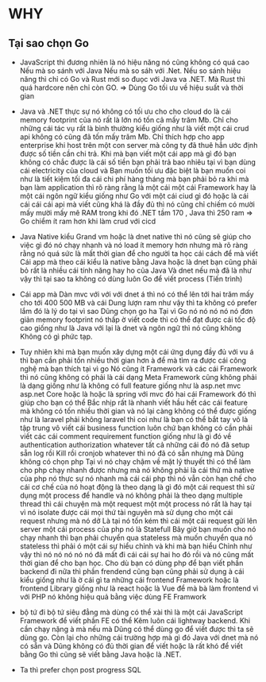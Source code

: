 # WHY

## Tại sao chọn Go

- JavaScript thì đương nhiên là nó hiệu năng nó cũng không có quá cao Nếu mà so sánh với Java Nếu mà so sáh với .Net. Nếu so sánh hiệu năng thì chỉ có Go và Rust mới so đuọc với Java va .NET. Mà Rust thì quá hardcore nên chỉ còn GO. => Dùng Go tối ưu về hiệu suất và thời gian

- Java và .NET thực sự nó không có tối ưu cho cho cloud do là cái memory footprint của nó rất là lớn nó tốn cả mấy trăm Mb. Chỉ cho những cái tác vụ rất là bình thường kiểu giống như là viết một cái crud api không có cũng đã tốn mấy trăm Mb. Chỉ thích hợp cho app enterprise khi host trên một con server mà công ty đã thuê hẳn ước định được số tiền cần chi trả. Khi mà bạn viết một cái app mà gì đó bạn không có chắc được là cái số tiền bạn phải trả bao nhiêu tại vì bạn dùng cái electricity của cloud và Bạn muốn tối ưu đặc biệt là bạn muốn coi như là tiết kiệm tối đa cái chi phí hàng tháng mà bạn phải bỏ ra khi mà bạn làm application thì rõ ràng rằng là một cái một cái Framework hay là một cái ngôn ngữ kiểu giống như Go với một cái ciud gì đó hoặc là cái cái cái cái api mà viết cũng khá là đầy đủ thì nó cũng chỉ chiếm có mười mấy mười mấy mê RAM trong khi đó .NET tầm 170 , Java thì 250 ram => Go chiểm ít ram hơn khi làm crud với cicd

- Java Native kiểu Grand vm hoặc là dnet native thì nó cũng sẽ giúp cho việc gì đó nó chạy nhanh và nó load ít memory hơn nhưng mà rõ ràng rằng nó quá sức là mất thời gian để cho người ta học cái cách để mà viết Cái app mà theo cái kiểu là native bằng Java hoặc là dnet bạn cũng phải bỏ rất là nhiều cái tính năng hay ho của Java Và dnet nếu mà đã là như vậy thì tại sao ta không có dùng luôn Go để viết process (Tiến trình)

- Cái app mà Dàn mvc với với với dnet á thì nó có thể lên tới hai trăm mấy cho tới 400 500 MB và cái Dung lượn ram như vậy thì ta không có prefer lắm đó là lý do tại vì sao Dũng chọn go ha Tại vì Go nó nó nó nó nó đơn giản memory footprint nó thấp ờ viết code thì có thể đạt được cái tốc độ cao giống như là Java với lại là dnet và ngôn ngữ thì nó cũng không Không có gì phức tạp.

- Tuy nhiên khi mà bạn muốn xây dựng một cái ứng dụng đầy đủ với vu á thì bạn cần phải tốn nhiều thời gian hơn à để mà tìm ra được cái công nghệ mà bạn thích tại vì go Nó cũng ít Framework và các cái Framework thì nó cũng không có phải là cái dạng Meta Framework cũng không phải là dạng giống như là không có full feature giống như là asp.net mvc asp.net Core hoặc là hoặc là spring với mvc đó hai cái Framework đó thì giúp cho bạn có thể Bắc nhịp rất là nhanh viết hầu hết các cái feature mà không có tốn nhiều thời gian và nó lại càng không có thể được giống như là laravel phải không laravel thì coi như là bạn có thể bắt tay vô là tập trung vô viết cái business function luôn chứ bạn không có cần phải viết các cái comment requirement function giống như là gì đó về authentication authorization whatever tất cả những cái đó nó đã setup sẵn log rồi Kill rồi cronjob whatever thì nó đã có sẵn nhưng mà Dũng không có chọn php Tại vì nó chạy chậm về mặt lý thuyết thì có thể làm cho php chạy nhanh được nhưng mà nó không phải là cái thứ mà native của php nó thực sự nó nhanh mà cái cái php thì nó vẫn còn hạn chế cho cái cơ chế của nó hoạt động là theo dạng là gì đó một cái request thì sử dụng một process để handle và nó không phải là theo dạng multiple thread thì cái chuyện mà một request một một process nó rất là hay tại vì nó isolate được cái mọi thứ tài nguyên mà sử dụng cho một cái request nhưng mà nó dở Là tại nó tốn kém thì cái một cái request gửi lên server một cái process của php nó là Statefull Bây giờ bạn muốn cho nó chạy nhanh thì bạn phải chuyển qua stateless mà muốn chuyển qua nó stateless thì phải ó một cái sự hiểu chỉnh và khi mà bạn hiểu Chỉnh như vậy thì nó nó nó nó nó đã mất đi cái cái sự hai ho đó rồi và nó cũng mất thời gian để cho bạn học. Cho dù bạn có dùng php để bạn viết phần backend đi nữa thì phần frendend cũng bạn cũng phải sử dụng à cái kiểu giống như là ờ cái gì ta những cái frontend Framework hoặc là frontend Library giống như là react hoặc là Vue để mà bà làm frontend vì với PHP nó không hiệu quả bằng việc dùng FE Framwork

- bộ tứ đi bộ tứ siêu đẳng mà dùng có thể xài thì là một cái JavaScript Framework để viết phần FE có thể Kêm luôn cái lightway backend. Khi cần chạy nặng à mà nếu mà Dũng có thể dùng go để viết được thì ta sẽ dùng go. Còn lại cho những cái trường hợp mà gì đó Java với dnet mà nó có sẵn và Dũng không có đủ thời gian để viết hoặc là rất khó để viết bằng Go thì cũng sẽ viết bằng Java hoặc là .NET.

- Ta thì prefer chọn post progress SQL
